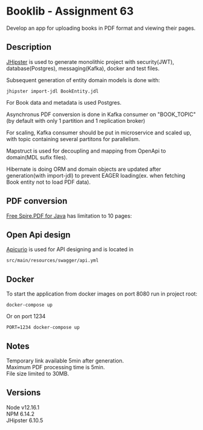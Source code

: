# Booklib - Assignment 63

Develop an app for uploading books in PDF format and viewing their pages.

## Description

[JHipster] is used to generate monolithic project with security(JWT), database(Postgres), messaging(Kafka), docker and test files.

Subsequent generation of entity domain models is done with:

    jhipster import-jdl BookEntity.jdl

For Book data and metadata is used Postgres.

Asynchronus PDF conversion is done in Kafka consumer on "BOOK_TOPIC"(by default with only 1 partition and 1 replication broker)

For scaling, Kafka consumer should be put in microservice and scaled up, with topic containing several partitons for parallelism.

Mapstruct is used for decoupling and mapping from OpenApi to domain(MDL sufix files).

Hibernate is doing ORM and domain objects are updated after generation(with import-jdl) to prevent EAGER loading(ex. when fetching Book entity not to load PDF data).

## PDF conversion

[Free Spire.PDF for Java] has limitation to 10 pages:

## Open Api design

[Apicurio] is used for API designing and is located in

    src/main/resources/swagger/api.yml

## Docker

To start the application from docker images on port 8080 run in project root:

    docker-compose up

Or on port 1234

    PORT=1234 docker-compose up

## Notes

Temporary link available 5min after generation.  
Maximum PDF processing time is 5min.  
File size limited to 30MB.

## Versions

Node v12.16.1  
NPM 6.14.2  
JHipster 6.10.5  
  
[JHipster]: https://www.jhipster.tech
[Free Spire.PDF for Java]: https://www.e-iceblue.com/Introduce/free-pdf-for-java.html#.YCAJ6ei2lnI
[Apicurio]: https://www.apicur.io/
